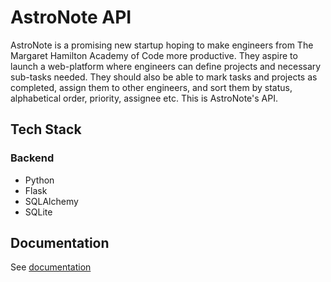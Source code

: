 # AstroNote API

AstroNote is a promising new startup hoping to make engineers from The Margaret Hamilton Academy of Code more productive. They aspire to launch a web-platform where engineers can define projects and necessary sub-tasks needed. They should also be able to mark tasks and projects as completed, assign them to other engineers, and sort them by status, alphabetical order, priority, assignee etc. This is AstroNote's API.

## Tech Stack
### Backend
- Python
- Flask
- SQLAlchemy
- SQLite

## Documentation
See [documentation](https://documenter.getpostman.com/view/18203846/UzBiQUrc)
